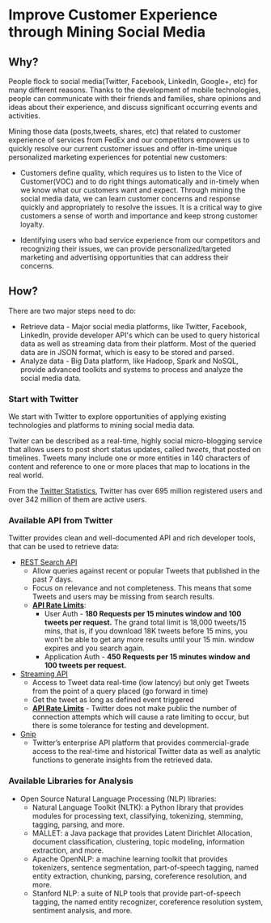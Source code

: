 # Improve Customer Experience through Mining Social Media

## Why?

People flock to social media(Twitter, Facebook, LinkedIn, Google+, etc) for many different reasons. Thanks to the development of mobile technologies, people can communicate with their friends and families, share opinions and ideas about their experience, and discuss significant occurring events and activities. 


Mining those data (posts,tweets, shares, etc) that related to customer experience of services from FedEx and our competitors empowers us to quickly resolve our current customer issues and offer in-time unique personalized marketing experiences for potential new customers:

* Customers define quality, which requires us to listen to the Vice of Customer(VOC) and to do right things automatically and in-timely when we know what our customers want and expect. Through mining the social media data, we can learn customer concerns and response quickly and appropriately to resolve the issues. It is a critical way to give customers a sense of worth and importance and keep strong customer loyalty.

* Identifying users who bad service experience from our competitors and recognizing their issues, we can provide personalized/targeted marketing and advertising opportunities that can address their concerns. 


## How?

There are two major steps need to do:

* Retrieve data - Major social media platforms, like Twitter, Facebook, LinkedIn, provide developer API's which can be used to query historical data as well as streaming data from their platform. Most of the queried data are in JSON format, which is easy to be stored and parsed.
* Analyze data - Big Data platform, like Hadoop, Spark and NoSQL, provide advanced toolkits and systems to process and analyze the social media data. 


### Start with Twitter

We start with Twitter to explore opportunities of applying existing technologies and platforms to mining social media data.

Twiter can be described as a real-time, highly social micro-blogging service that allows users to post short status updates, called _tweets_, that posted on timelines. Tweets many include one or more entities in 140 characters of content and reference to one or more places that map to locations in the real world. 

From the [Twitter Statistics](http://www.statisticbrain.com/twitter-statistics/), Twitter has over 695 million registered users and over 342 million of them are active users.



### Available API from Twitter

Twitter provides clean and well-documented API and rich developer tools, that can be used to retrieve data:


* [REST Search API](https://dev.twitter.com/rest/public/search)
   * Allow queries against recent or popular Tweets that published in the past 7 days.
   * Focus on relevance and not completeness. This means that some Tweets and users may be missing from search results.
   * **[API Rate Limits](https://dev.twitter.com/rest/public/rate-limits)**:
      *   User Auth - **180 Requests per 15 minutes window and 100 tweets per request.** The grand total limit is 18,000 tweets/15 mins, that is, if you download 18K tweets before 15 mins, you won’t be able to get any more results until your 15 min. window expires and you search again.
      *   Application Auth - **450 Requests per 15 minutes window and 100 tweets per request.**
* [Streaming API](https://dev.twitter.com/streaming/overview)
   * Access to Tweet data real-time (low latency) but only get Tweets from the point of a query placed (go forward in time)
   * Get the tweet as long as defined event triggered
   * **[API Rate Limits](https://dev.twitter.com/streaming/overview/connecting)** - Twitter does not make public the number of connection attempts which will cause a rate limiting to occur, but there is some tolerance for testing and development.
* [Gnip](http://support.gnip.com/apis/) 
   * Twitter’s enterprise API platform that provides commercial-grade access to the real-time and historical Twitter data as well as analytic functions to generate insights from the retrieved data.

### Available Libraries for Analysis

* Open Source Natural Language Processing (NLP) libraries:
	* Natural Language Toolkit (NLTK): a Python library that provides modules for processing text, classifying, tokenizing, stemming, tagging, parsing, and more.
	* MALLET: a Java package that provides Latent Dirichlet Allocation, document classification, clustering, topic modeling, information extraction, and more. 
	* Apache OpenNLP: a machine learning toolkit that provides tokenizers, sentence segmentation, part-of-speech tagging, named entity extraction, chunking, parsing, coreference resolution, and more.
	* Stanford NLP: a suite of NLP tools that provide part-of-speech tagging, the named entity recognizer, coreference resolution system, sentiment analysis, and more.



